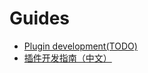 # Guides
+ [Plugin development(TODO)](https://github.com/poooi/poi/blob/master/docs/plugin.md)
+ [插件开发指南（中文）](https://github.com/poooi/poi/blob/master/docs/plugin-cn.md)
